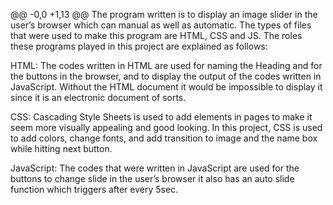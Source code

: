 @@ -0,0 +1,13 @@
The program written is to display an image slider in the user’s browser which can manual as well as automatic. The types of files that were used to make this program are HTML, CSS and JS. The roles these programs played in this project are explained as follows: 


 HTML: 
The codes written in HTML are used for naming the Heading and for the buttons in the browser, and to display the output of the codes written in JavaScript. Without the HTML document it would be impossible to display it since it is an electronic document of sorts.  


 CSS: 
Cascading Style Sheets is used to add elements in pages to make it seem more visually appealing and good looking. In this project, CSS is used to add colors, change fonts, and add transition to image and the name box while hitting next button. 


 JavaScript: 
The codes that were written in JavaScript are used for the buttons to change slide in the user’s browser it also has an auto slide function which triggers after every 5sec. 
